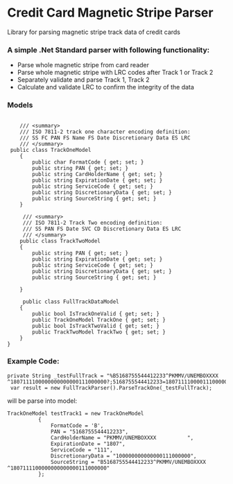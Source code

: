 # Credit Card Magnetic Stripe Parser
Library for parsing magnetic stripe track data of credit cards

### A simple .Net Standard parser with following functionality:

* Parse whole magnetic stripe from card reader
* Parse whole magnetic stripe with LRC codes after Track 1 or Track 2
* Separately validate and parse Track 1, Track 2
* Calculate and validate LRC to confirm the integrity of the data

### Models

```

    /// <summary>
    /// ISO 7811-2 track one character encoding definition:
    /// SS FC PAN FS Name FS Date Discretionary Data ES LRC
    /// </summary>
 public class TrackOneModel
    {
        public char FormatCode { get; set; }
        public string PAN { get; set; }
        public string CardHolderName { get; set; }
        public string ExpirationDate { get; set; }
        public string ServiceCode { get; set; }
        public string DiscretionaryData { get; set; }
        public string SourceString { get; set; }
    }
    
     /// <summary>
     /// ISO 7811-2 Track Two encoding definition:
     /// SS PAN FS Date SVC CD Discretionary Data ES LRC
     /// </summary>
    public class TrackTwoModel
    {
        public string PAN { get; set; }
        public string ExpirationDate { get; set; }
        public string ServiceCode { get; set; }
        public string DiscretionaryData { get; set; }
        public string SourceString { get; set; }

    }
    
     public class FullTrackDataModel
    {
        public bool IsTrackOneValid { get; set; }
        public TrackOneModel TrackOne { get; set; }
        public bool IsTrackTwoValid { get; set; }
        public TrackTwoModel TrackTwo { get; set; }
    }
}
```

### Example Code:

```
private String _testFullTrack = "%B5168755544412233^PKMMV/UNEMBOXXXX       ^1807111100000000000000111000000?;5168755544412233=18071111000011100000?";
 var result = new FullTrackParser().ParseTrackOne(_testFullTrack);
 ```
 will be parse into model:
 
  ```
TrackOneModel testTrack1 = new TrackOneModel
            {
                FormatCode = 'B',
                PAN = "5168755544412233",
                CardHolderName = "PKMMV/UNEMBOXXXX          ",
                ExpirationDate = "1807",
                ServiceCode = "111",
                DiscretionaryData = "100000000000000111000000",
                SourceString = "B5168755544412233^PKMMV/UNEMBOXXXX          ^1807111100000000000000111000000"
            };
 ```
